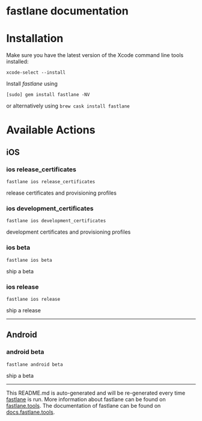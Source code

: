 fastlane documentation
================
# Installation

Make sure you have the latest version of the Xcode command line tools installed:

```
xcode-select --install
```

Install _fastlane_ using
```
[sudo] gem install fastlane -NV
```
or alternatively using `brew cask install fastlane`

# Available Actions
## iOS
### ios release_certificates
```
fastlane ios release_certificates
```
release certificates and provisioning profiles
### ios development_certificates
```
fastlane ios development_certificates
```
development certificates and provisioning profiles
### ios beta
```
fastlane ios beta
```
ship a beta
### ios release
```
fastlane ios release
```
ship a release

----

## Android
### android beta
```
fastlane android beta
```
ship a beta

----

This README.md is auto-generated and will be re-generated every time [fastlane](https://fastlane.tools) is run.
More information about fastlane can be found on [fastlane.tools](https://fastlane.tools).
The documentation of fastlane can be found on [docs.fastlane.tools](https://docs.fastlane.tools).
